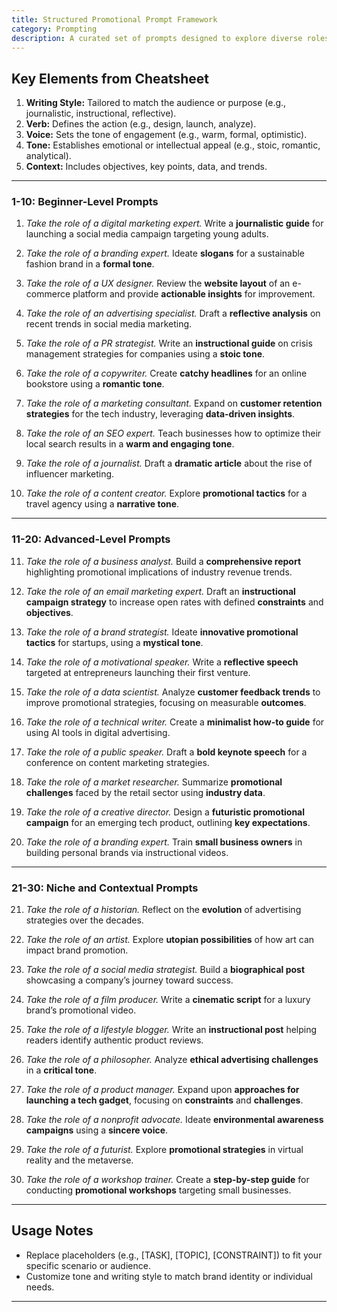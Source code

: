 ```yaml
---
title: Structured Promotional Prompt Framework  
category: Prompting  
description: A curated set of prompts designed to explore diverse roles, tasks, and output styles for effective promotional strategies.  
---
```


## **Key Elements from Cheatsheet**  
1. **Writing Style:** Tailored to match the audience or purpose (e.g., journalistic, instructional, reflective).  
2. **Verb:** Defines the action (e.g., design, launch, analyze).  
3. **Voice:** Sets the tone of engagement (e.g., warm, formal, optimistic).  
4. **Tone:** Establishes emotional or intellectual appeal (e.g., stoic, romantic, analytical).  
5. **Context:** Includes objectives, key points, data, and trends.

---

### **1-10: Beginner-Level Prompts**

1. *Take the role of a digital marketing expert.* Write a **journalistic guide** for launching a social media campaign targeting young adults.  

2. *Take the role of a branding expert.* Ideate **slogans** for a sustainable fashion brand in a **formal tone**.  

3. *Take the role of a UX designer.* Review the **website layout** of an e-commerce platform and provide **actionable insights** for improvement.  

4. *Take the role of an advertising specialist.* Draft a **reflective analysis** on recent trends in social media marketing.  

5. *Take the role of a PR strategist.* Write an **instructional guide** on crisis management strategies for companies using a **stoic tone**.  

6. *Take the role of a copywriter.* Create **catchy headlines** for an online bookstore using a **romantic tone**.  

7. *Take the role of a marketing consultant.* Expand on **customer retention strategies** for the tech industry, leveraging **data-driven insights**.  

8. *Take the role of an SEO expert.* Teach businesses how to optimize their local search results in a **warm and engaging tone**.  

9. *Take the role of a journalist.* Draft a **dramatic article** about the rise of influencer marketing.  

10. *Take the role of a content creator.* Explore **promotional tactics** for a travel agency using a **narrative tone**.  

---

### **11-20: Advanced-Level Prompts**

11. *Take the role of a business analyst.* Build a **comprehensive report** highlighting promotional implications of industry revenue trends.  

12. *Take the role of an email marketing expert.* Draft an **instructional campaign strategy** to increase open rates with defined **constraints** and **objectives**.  

13. *Take the role of a brand strategist.* Ideate **innovative promotional tactics** for startups, using a **mystical tone**.  

14. *Take the role of a motivational speaker.* Write a **reflective speech** targeted at entrepreneurs launching their first venture.  

15. *Take the role of a data scientist.* Analyze **customer feedback trends** to improve promotional strategies, focusing on measurable **outcomes**.  

16. *Take the role of a technical writer.* Create a **minimalist how-to guide** for using AI tools in digital advertising.  

17. *Take the role of a public speaker.* Draft a **bold keynote speech** for a conference on content marketing strategies.  

18. *Take the role of a market researcher.* Summarize **promotional challenges** faced by the retail sector using **industry data**.  

19. *Take the role of a creative director.* Design a **futuristic promotional campaign** for an emerging tech product, outlining **key expectations**.  

20. *Take the role of a branding expert.* Train **small business owners** in building personal brands via instructional videos.  

---

### **21-30: Niche and Contextual Prompts**

21. *Take the role of a historian.* Reflect on the **evolution** of advertising strategies over the decades.  

22. *Take the role of an artist.* Explore **utopian possibilities** of how art can impact brand promotion.  

23. *Take the role of a social media strategist.* Build a **biographical post** showcasing a company’s journey toward success.  

24. *Take the role of a film producer.* Write a **cinematic script** for a luxury brand’s promotional video.  

25. *Take the role of a lifestyle blogger.* Write an **instructional post** helping readers identify authentic product reviews.  

26. *Take the role of a philosopher.* Analyze **ethical advertising challenges** in a **critical tone**.  

27. *Take the role of a product manager.* Expand upon **approaches for launching a tech gadget**, focusing on **constraints** and **challenges**.  

28. *Take the role of a nonprofit advocate.* Ideate **environmental awareness campaigns** using a **sincere voice**.  

29. *Take the role of a futurist.* Explore **promotional strategies** in virtual reality and the metaverse.  

30. *Take the role of a workshop trainer.* Create a **step-by-step guide** for conducting **promotional workshops** targeting small businesses.  

---

## **Usage Notes**  
- Replace placeholders (e.g., [TASK], [TOPIC], [CONSTRAINT]) to fit your specific scenario or audience.  
- Customize tone and writing style to match brand identity or individual needs.  

---
